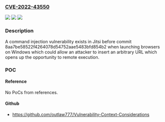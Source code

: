 ### [CVE-2022-43550](https://cve.mitre.org/cgi-bin/cvename.cgi?name=CVE-2022-43550)
![](https://img.shields.io/static/v1?label=Product&message=https%3A%2F%2Fgithub.com%2Fjitsi&color=blue)
![](https://img.shields.io/static/v1?label=Version&message=n%2Fa&color=blue)
![](https://img.shields.io/static/v1?label=Vulnerability&message=OS%20Command%20Injection%20(CWE-78)&color=brighgreen)

### Description

A command injection vulnerability exists in Jitsi before commit 8aa7be58522f4264078d54752aae5483bfd854b2 when launching browsers on Windows which could allow an attacker to insert an arbitrary URL which opens up the opportunity to remote execution.

### POC

#### Reference
No PoCs from references.

#### Github
- https://github.com/outlaw777/Vulnerability-Context-Considerations

